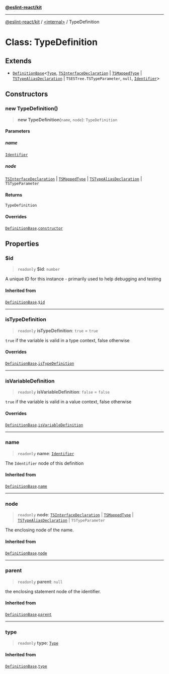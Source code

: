 [**@eslint-react/kit**](../../README.md)

***

[@eslint-react/kit](../../README.md) / [\<internal\>](../README.md) / TypeDefinition

# Class: TypeDefinition

## Extends

- [`DefinitionBase`](DefinitionBase.md)\<[`Type`](../README.md#type-1), [`TSInterfaceDeclaration`](../interfaces/TSInterfaceDeclaration.md) \| [`TSMappedType`](../interfaces/TSMappedType.md) \| [`TSTypeAliasDeclaration`](../interfaces/TSTypeAliasDeclaration.md) \| `TSESTree.TSTypeParameter`, `null`, [`Identifier`](../interfaces/Identifier.md)\>

## Constructors

### new TypeDefinition()

> **new TypeDefinition**(`name`, `node`): `TypeDefinition`

#### Parameters

##### name

[`Identifier`](../interfaces/Identifier.md)

##### node

[`TSInterfaceDeclaration`](../interfaces/TSInterfaceDeclaration.md) | [`TSMappedType`](../interfaces/TSMappedType.md) | [`TSTypeAliasDeclaration`](../interfaces/TSTypeAliasDeclaration.md) | `TSTypeParameter`

#### Returns

`TypeDefinition`

#### Overrides

[`DefinitionBase`](DefinitionBase.md).[`constructor`](DefinitionBase.md#constructor)

## Properties

### $id

> `readonly` **$id**: `number`

A unique ID for this instance - primarily used to help debugging and testing

#### Inherited from

[`DefinitionBase`](DefinitionBase.md).[`$id`](DefinitionBase.md#id)

***

### isTypeDefinition

> `readonly` **isTypeDefinition**: `true` = `true`

`true` if the variable is valid in a type context, false otherwise

#### Overrides

[`DefinitionBase`](DefinitionBase.md).[`isTypeDefinition`](DefinitionBase.md#istypedefinition)

***

### isVariableDefinition

> `readonly` **isVariableDefinition**: `false` = `false`

`true` if the variable is valid in a value context, false otherwise

#### Overrides

[`DefinitionBase`](DefinitionBase.md).[`isVariableDefinition`](DefinitionBase.md#isvariabledefinition)

***

### name

> `readonly` **name**: [`Identifier`](../interfaces/Identifier.md)

The `Identifier` node of this definition

#### Inherited from

[`DefinitionBase`](DefinitionBase.md).[`name`](DefinitionBase.md#name-1)

***

### node

> `readonly` **node**: [`TSInterfaceDeclaration`](../interfaces/TSInterfaceDeclaration.md) \| [`TSMappedType`](../interfaces/TSMappedType.md) \| [`TSTypeAliasDeclaration`](../interfaces/TSTypeAliasDeclaration.md) \| `TSTypeParameter`

The enclosing node of the name.

#### Inherited from

[`DefinitionBase`](DefinitionBase.md).[`node`](DefinitionBase.md#node-1)

***

### parent

> `readonly` **parent**: `null`

the enclosing statement node of the identifier.

#### Inherited from

[`DefinitionBase`](DefinitionBase.md).[`parent`](DefinitionBase.md#parent-1)

***

### type

> `readonly` **type**: [`Type`](../README.md#type-1)

#### Inherited from

[`DefinitionBase`](DefinitionBase.md).[`type`](DefinitionBase.md#type-1)
